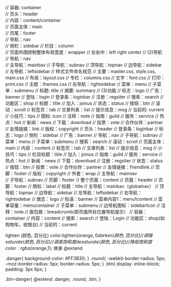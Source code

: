 // 容器: container      
// 页头：header   
// 内容：content/container      
// 页面主体：main         
// 页尾：footer           
// 导航：nav    
// 侧栏：sidebar 
// 栏目：column  
// 页面外围控制整体布局宽度：wrapper
// 左右中：left right center
// (2)导航
// 导航：nav    
// 主导航：mainbav
// 子导航：subnav 
// 顶导航：topnav
// 边导航：sidebar
// 左导航：leftsidebar
// 样式文件命名规范
// 主要：master.css, style.css, main.css
// 布局：layout.css
// 专栏：columns.css
// 文字：font.css
// 打印：print.css
// 主题：themes.css
// 右导航：rightsidebar
// 菜单：menu
// 子菜单：submenu
// 标题: title 
// 摘要: summary
// (3)功能
// 标志：logo
// 广告：banner
// 登陆：login
// 登录条：loginbar
// 注册：regsiter
// 搜索：search
// 功能区：shop
// 标题：title
// 加入：joinus
// 状态：status
// 按钮：btn
// 滚动：scroll
// 标签页：tab
// 文章列表：list
// 提示信息：msg
// 当前的: current
// 小技巧：tips
// 图标: icon
// 注释：note
// 指南：guild
// 服务：service
// 热点：hot
// 新闻：news
// 下载：download
// 投票：vote
// 合作伙伴：partner
// 友情链接：link
// 版权：copyright
// 页头：header
// 登录条：loginbar
// 标志：logo
// 侧栏：sidebar
// 广告：banner
// 导航：nav
// 子导航：subnav
// 菜单：menu
// 子菜单：submenu
// 搜索：search
// 滚动：scroll
// 页面主体：main
// 内容：content
// 标签页：tab
// 文章列表：list
// 提示信息：msg
// 小技巧：tips
// 栏目标题：title
// 加入：joinus
// 指南：guild
// 服务：service
// 热点：hot
// 新闻：news
// 下载：download
// 注册：regsiter
// 状态：status
// 按钮：btn
// 投票：vote
// 合作伙伴：partner
// 友情链接：friendlink
// 页脚：footer
// 版权：copyright
// 外套：wrap
// 主导航：mainnav    
// 子导航：subnav
// 页脚：footer
// 整个页面：content
// 页眉：header
// 页脚：footer
// 商标：label
// 标题：title
// 主导航：mainbav（globalnav）
// 顶导航：topnav
// 边导航：sidebar
// 左导航：leftsidebar
// 右导航：rightsidebar
// 旗志：logo
// 标语：banner
// 菜单内容1：menu1content
// 菜单容量：menucontainer
// 子菜单：submenu
// 边导航图标：sidebarIcon
// 注释：note
// 面包屑：breadcrumb(即页面所处位置导航提示）
// 容器：container
// 内容：content
// 搜索：search
// 登陆：Login
// 功能区：shop(如购物车，收银台)
// 当前的：current

<!-- scss相关 -->
lighten     (颜色, 百分比)    color:lighten($orange,0%);  // 调亮
darken      (颜色, 百分比)   // 调暗
saturate    (颜色, 百分比)   // 调高饱和度
desaturate  (颜色, 百分比)   // 降低饱和度
 color: rgba($orange,1);
 继承 @extend

.danger{
  background-color: #FF3B30;
}
.round{
  -webkit-border-radius: 5px;
  -moz-border-radius: 5px;
  border-radius: 5px;
}
.btn{
  display: inline-block;
  padding: 3px 6px;
}
 
.btn-danger{
  @extend .danger, .round, .btn;
}
